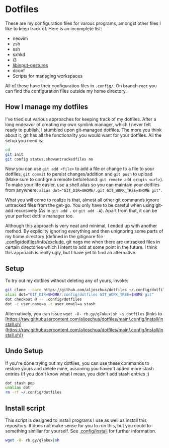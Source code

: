 # Dotfiles
These are my configuration files for varous programs, amongst other files I like to keep track of.
Here is an incomplete list:

- neovim
- zsh
- ssh
- sxhkd
- i3
- [libinput-gestures](https://github.com/bulletmark/libinput-gestures)
- dconf
- Scripts for managing workspaces

All of these have their configuration files in `.config/`.
On branch `root` you can find the configuration files outside my home directory.

## How I manage my dotfiles
I've tried out various approaches for keeping track of my dotfiles. After a long endeavor of creating my own symlink manager, which I never felt ready to publish, I stumbled upon git-managed dotfiles.
The more you think about it, git has all the functionality you would want for your dotfiles.
All the setup you need is:

```bash
cd
git init
git config status.showuntrackedfiles no
```

Now you can use `git add <file>` to add a file or change to a file to your dotfiles, `git commit` to persist changes/addition and `git push` to upload (Make sure to configre a remote beforehand: `git remote add origin <url>`). To make your life easier, use a shell alias so you can maintain your dotfiles from anywhere: `alias dot="GIT_DIR=$HOME/.git GIT_WORK_TREE=$HOME git"`.

What you will come to realize is that, almost all other git commands ignore untracked files from the get-go.
You only have to be careful when using git-add recursively (As in `git add .` or `git add -A`).
Apart from that, it can be your perfect dotfile manager too.

Although this approach is very neat and minimal, I ended up with another method. By explicilty ignoring everything and then unignoring some parts of my home directory (defined in the gitignore file [.config/dotfiles/info/exclude](.config/dotfiles/info/exclude), git nags me when there are untracked files in certain directories which I intent to add at some point in the future. I think this approach is really ugly, but I have yet to find an alternative.

## Setup
To try out my dotfiles without deleting any of yours, invoke:
```bash
git clone --bare https://github.com/aljoschua/dotfiles ~/.config/dotfiles
alias dot="GIT_DIR=$HOME/.config/dotfiles GIT_WORK_TREE=$HOME git"
dot checkout @ -- .config/dotfiles
dot -c user.name=a -c user.email=a stash
```
Alternatively, you can issue `wget -O- rb.gy/g7akux|sh -s dotfiles` (links to [https://raw.githubusercontent.com/aljoschua/dotfiles/main/.config/install/install.sh](https://raw.githubusercontent.com/aljoschua/dotfiles/main/.config/install/install.sh))

## Undo Setup
If you're done trying out my dotfiles, you can use these commands to restore yours and delete mine, assuming you haven't added more stash entries (If you don't know what I mean, you didn't add stash entries ;)
```bash
dot stash pop
unalias dot
rm -rf ~/.config/dotfiles
```

## Install script
This script is designed to install programs I use as well as install this repository.
It does not make sense for you to run this, but you could to something similiar for yourself.
See [.config/install](.config/install) for further information.
```bash
wget -O- rb.gy/g7akux|sh
```
